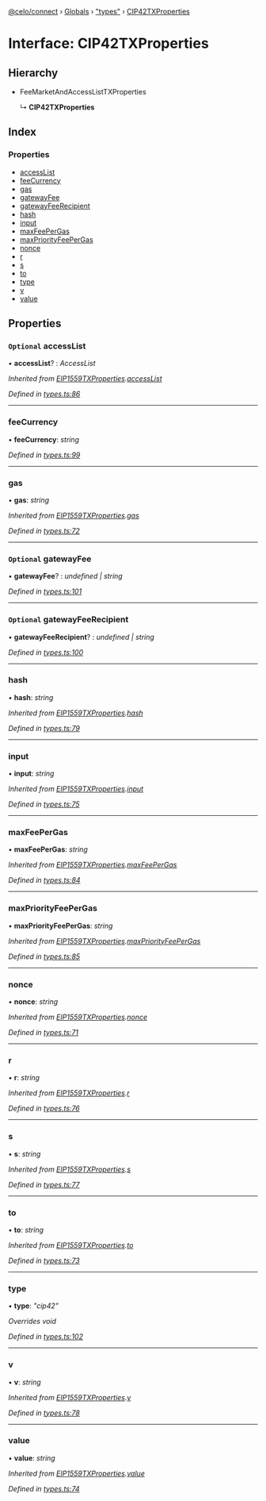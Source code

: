 [@celo/connect](../README.md) › [Globals](../globals.md) › ["types"](../modules/_types_.md) › [CIP42TXProperties](_types_.cip42txproperties.md)

# Interface: CIP42TXProperties

## Hierarchy

* FeeMarketAndAccessListTXProperties

  ↳ **CIP42TXProperties**

## Index

### Properties

* [accessList](_types_.cip42txproperties.md#optional-accesslist)
* [feeCurrency](_types_.cip42txproperties.md#feecurrency)
* [gas](_types_.cip42txproperties.md#gas)
* [gatewayFee](_types_.cip42txproperties.md#optional-gatewayfee)
* [gatewayFeeRecipient](_types_.cip42txproperties.md#optional-gatewayfeerecipient)
* [hash](_types_.cip42txproperties.md#hash)
* [input](_types_.cip42txproperties.md#input)
* [maxFeePerGas](_types_.cip42txproperties.md#maxfeepergas)
* [maxPriorityFeePerGas](_types_.cip42txproperties.md#maxpriorityfeepergas)
* [nonce](_types_.cip42txproperties.md#nonce)
* [r](_types_.cip42txproperties.md#r)
* [s](_types_.cip42txproperties.md#s)
* [to](_types_.cip42txproperties.md#to)
* [type](_types_.cip42txproperties.md#type)
* [v](_types_.cip42txproperties.md#v)
* [value](_types_.cip42txproperties.md#value)

## Properties

### `Optional` accessList

• **accessList**? : *AccessList*

*Inherited from [EIP1559TXProperties](_types_.eip1559txproperties.md).[accessList](_types_.eip1559txproperties.md#optional-accesslist)*

*Defined in [types.ts:86](https://github.com/celo-org/celo-monorepo/blob/master/packages/sdk/connect/src/types.ts#L86)*

___

###  feeCurrency

• **feeCurrency**: *string*

*Defined in [types.ts:99](https://github.com/celo-org/celo-monorepo/blob/master/packages/sdk/connect/src/types.ts#L99)*

___

###  gas

• **gas**: *string*

*Inherited from [EIP1559TXProperties](_types_.eip1559txproperties.md).[gas](_types_.eip1559txproperties.md#gas)*

*Defined in [types.ts:72](https://github.com/celo-org/celo-monorepo/blob/master/packages/sdk/connect/src/types.ts#L72)*

___

### `Optional` gatewayFee

• **gatewayFee**? : *undefined | string*

*Defined in [types.ts:101](https://github.com/celo-org/celo-monorepo/blob/master/packages/sdk/connect/src/types.ts#L101)*

___

### `Optional` gatewayFeeRecipient

• **gatewayFeeRecipient**? : *undefined | string*

*Defined in [types.ts:100](https://github.com/celo-org/celo-monorepo/blob/master/packages/sdk/connect/src/types.ts#L100)*

___

###  hash

• **hash**: *string*

*Inherited from [EIP1559TXProperties](_types_.eip1559txproperties.md).[hash](_types_.eip1559txproperties.md#hash)*

*Defined in [types.ts:79](https://github.com/celo-org/celo-monorepo/blob/master/packages/sdk/connect/src/types.ts#L79)*

___

###  input

• **input**: *string*

*Inherited from [EIP1559TXProperties](_types_.eip1559txproperties.md).[input](_types_.eip1559txproperties.md#input)*

*Defined in [types.ts:75](https://github.com/celo-org/celo-monorepo/blob/master/packages/sdk/connect/src/types.ts#L75)*

___

###  maxFeePerGas

• **maxFeePerGas**: *string*

*Inherited from [EIP1559TXProperties](_types_.eip1559txproperties.md).[maxFeePerGas](_types_.eip1559txproperties.md#maxfeepergas)*

*Defined in [types.ts:84](https://github.com/celo-org/celo-monorepo/blob/master/packages/sdk/connect/src/types.ts#L84)*

___

###  maxPriorityFeePerGas

• **maxPriorityFeePerGas**: *string*

*Inherited from [EIP1559TXProperties](_types_.eip1559txproperties.md).[maxPriorityFeePerGas](_types_.eip1559txproperties.md#maxpriorityfeepergas)*

*Defined in [types.ts:85](https://github.com/celo-org/celo-monorepo/blob/master/packages/sdk/connect/src/types.ts#L85)*

___

###  nonce

• **nonce**: *string*

*Inherited from [EIP1559TXProperties](_types_.eip1559txproperties.md).[nonce](_types_.eip1559txproperties.md#nonce)*

*Defined in [types.ts:71](https://github.com/celo-org/celo-monorepo/blob/master/packages/sdk/connect/src/types.ts#L71)*

___

###  r

• **r**: *string*

*Inherited from [EIP1559TXProperties](_types_.eip1559txproperties.md).[r](_types_.eip1559txproperties.md#r)*

*Defined in [types.ts:76](https://github.com/celo-org/celo-monorepo/blob/master/packages/sdk/connect/src/types.ts#L76)*

___

###  s

• **s**: *string*

*Inherited from [EIP1559TXProperties](_types_.eip1559txproperties.md).[s](_types_.eip1559txproperties.md#s)*

*Defined in [types.ts:77](https://github.com/celo-org/celo-monorepo/blob/master/packages/sdk/connect/src/types.ts#L77)*

___

###  to

• **to**: *string*

*Inherited from [EIP1559TXProperties](_types_.eip1559txproperties.md).[to](_types_.eip1559txproperties.md#to)*

*Defined in [types.ts:73](https://github.com/celo-org/celo-monorepo/blob/master/packages/sdk/connect/src/types.ts#L73)*

___

###  type

• **type**: *"cip42"*

*Overrides void*

*Defined in [types.ts:102](https://github.com/celo-org/celo-monorepo/blob/master/packages/sdk/connect/src/types.ts#L102)*

___

###  v

• **v**: *string*

*Inherited from [EIP1559TXProperties](_types_.eip1559txproperties.md).[v](_types_.eip1559txproperties.md#v)*

*Defined in [types.ts:78](https://github.com/celo-org/celo-monorepo/blob/master/packages/sdk/connect/src/types.ts#L78)*

___

###  value

• **value**: *string*

*Inherited from [EIP1559TXProperties](_types_.eip1559txproperties.md).[value](_types_.eip1559txproperties.md#value)*

*Defined in [types.ts:74](https://github.com/celo-org/celo-monorepo/blob/master/packages/sdk/connect/src/types.ts#L74)*
